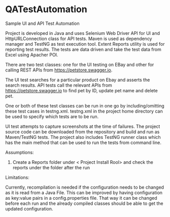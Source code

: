 # QATestAutomation
Sample UI and API Test Automation

Project is developed in Java and uses Selenium Web Driver API for UI and HttpURLConnection class for API tests.
Maven is used as dependency manager and TestNG as test execution tool. Extent Reports utility is used for reporting test results.
The tests are data driven and take the test data from Excel using Apacher POI.


There are two test classes: one for the UI testing on EBay and other for calling REST APIs from https://petstore.swagger.io.



The UI test searches for a particular product on Ebay and asserts the search results.
API tests call the relevant APIs from https://petstore.swagger.io to find pet by ID, update pet name and delete pet.


One or both of these test classes can be run in one go by including/omitting these test cases in testng.xml.
testng.xml in the project home directory can be used to specify which tests are to be run.


 
UI test attempts to capture screenshots at the time of failures.
The project source code  can be downloaded from the repository and build and run as Maven/TestNG tests.
The project also includes TestNG runner class which has the main method that can be used to run the tests from command line.


Assumptions:
 
1) Create a Reports folder under < Project Install Rool> and check the reports under the folder after the run


Limitations:

Currently, recompilation is needed if the configuration needs to be changed as it is read from a Java File. 
This can be improved by having configuration as key:value pairs in a config.properties file. 
That way it can be changed before each run  and the already compiled classes should be able to get the updated configuration.
